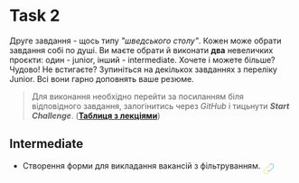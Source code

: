 # Task 2
Друге завдання - щось типу *"шведського столу"*. Кожен може обрати завдання собі по душі. 
Ви маєте обрати й виконати **два** невеличких проєкти: один - junior, інший - intermediate.
Хочете і можете більше? Чудово! Не встигаєте? Зупиніться на декількох завданнях з переліку Junior.
Всі вони гарно доповнять ваше резюме.</br>
> Для виконання необхідно перейти за посиланням біля відповідного завдання, залогінитись через *GitHub* і тицьнути ***Start Challenge***.
(**[Таблиця з лекціями](https://docs.google.com/spreadsheets/d/1SDxxkcWLVGtGAJ_X6-9lOAAfYdhU44zaEYIiKTABvLU/edit#gid=0)**)
## Intermediate
- Створення форми для викладання вакансій з фільтруванням.
  [<img align="middle" width="22px" height="22px" src="https://raw.githubusercontent.com/thank1ess/icons/master/link/5.png" />](https://www.frontendmentor.io/challenges/job-listings-with-filtering-ivstIPCt)